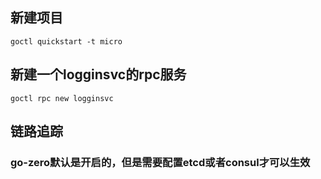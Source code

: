 ## 新建项目
```
goctl quickstart -t micro
```

## 新建一个logginsvc的rpc服务
```
goctl rpc new logginsvc
```


## 链路追踪
### go-zero默认是开启的，但是需要配置etcd或者consul才可以生效